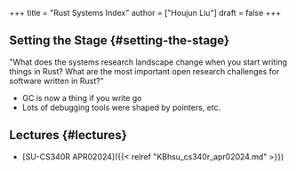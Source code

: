 +++
title = "Rust Systems Index"
author = ["Houjun Liu"]
draft = false
+++

## Setting the Stage {#setting-the-stage}

"What does the systems research landscape change when you start writing things in Rust? What are the most important open research challenges for software written in Rust?"

-   GC is now a thing if you write go
-   Lots of debugging tools were shaped by pointers, etc.


## Lectures {#lectures}

-   [SU-CS340R APR02024]({{< relref "KBhsu_cs340r_apr02024.md" >}})
